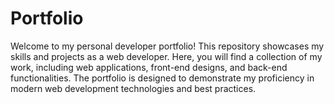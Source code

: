 # Portfolio
Welcome to my personal developer portfolio! This repository showcases my skills and projects as a web developer. Here, you will find a collection of my work, including web applications, front-end designs, and back-end functionalities. The portfolio is designed to demonstrate my proficiency in modern web development technologies and best practices.
